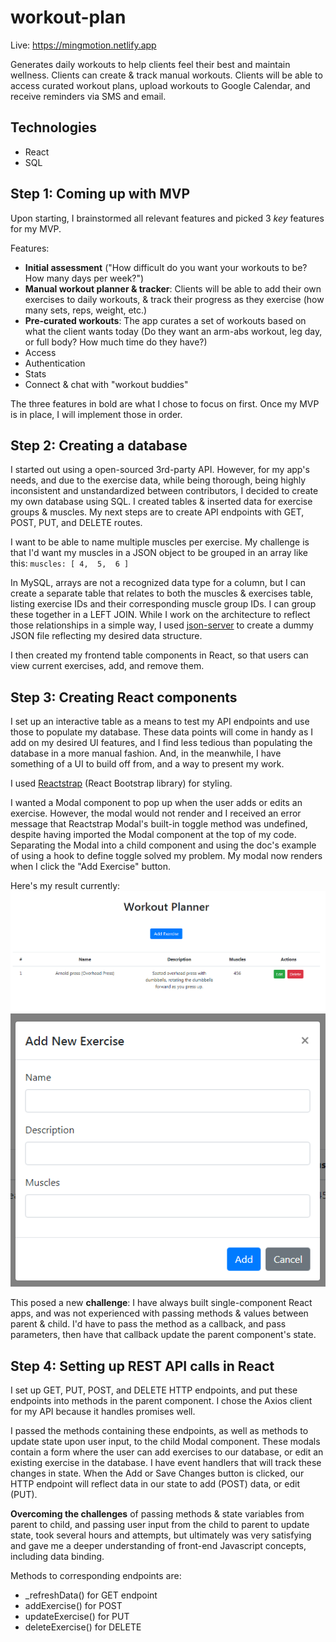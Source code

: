 # workout-plan

Live: https://mingmotion.netlify.app

Generates daily workouts to help clients feel their best and maintain wellness. Clients can create & track manual workouts. Clients will be able to access curated workout plans, upload workouts to Google Calendar, and receive reminders via SMS and email.

## Technologies

* React
* SQL

## Step 1: Coming up with MVP

Upon starting, I brainstormed all relevant features and picked 3 _key_ features for my MVP.

Features: 
* **Initial assessment** ("How difficult do you want your workouts to be? How many days per week?")
* **Manual workout planner & tracker**: Clients will be able to add their own exercises to daily workouts, & track their progress as they exercise (how many sets, reps, weight, etc.)
* **Pre-curated workouts**: The app curates a set of workouts based on what the client wants today (Do they want an arm-abs workout, leg day, or full body? How much time do they have?)
* Access 
* Authentication
* Stats
* Connect & chat with "workout buddies" 

The three features in bold are what I chose to focus on first. Once my MVP is in place, I will implement those in order.

## Step 2: Creating a database

I started out using a open-sourced 3rd-party API. However, for my app's needs, and due to the exercise data, while being thorough, being highly inconsistent and unstandardized between contributors, I decided to create my own database using SQL. 
I created tables & inserted data for exercise groups & muscles. 
My next steps are to create API endpoints with GET, POST, PUT, and DELETE routes.

I want to be able to name multiple muscles per exercise. My challenge is that I'd want my muscles in a JSON object to be grouped in an array like this:
`muscles: [
  4, 
  5, 
  6
 ]`

In MySQL, arrays are not a recognized data type for a column, but I can create a separate table that relates to both the muscles & exercises table, listing exercise IDs and their corresponding muscle group IDs. I can group these together in a LEFT JOIN. 
While I work on the architecture to reflect those relationships in a simple way, I used [json-server](https://github.com/typicode/json-server) to create a dummy JSON file reflecting my desired data structure. 

I then created my frontend table components in React, so that users can view current exercises, add, and remove them.

## Step 3: Creating React components
I set up an interactive table as a means to test my API endpoints and use those to populate my database. These data points will come in handy as I add on my desired UI features, and I find less tedious than populating the database in a more manual fashion. And, in the meanwhile, I have something of a UI to build off from, and a way to present my work.

I used [Reactstrap](https://reactstrap.github.io/) (React Bootstrap library) for styling.

I wanted a Modal component to pop up when the user adds or edits an exercise. However, the modal would not render and I received an error message that Reactstrap Modal's built-in toggle method was undefined, despite having imported the Modal component at the top of my code. Separating the Modal into a child component and using the doc's example of using a hook to define toggle solved my problem. My modal now renders when I click the "Add Exercise" button. 

Here's my result currently:
![screenshot](screenshot.png)
![screenshot of modal](screenshot2.png)

This posed a new **challenge**: I have always built single-component React apps, and was not experienced with passing methods & values between parent & child. I'd have to pass the method as a callback, and pass parameters, then have that callback update the parent component's state.

## Step 4: Setting up REST API calls in React
I set up GET, PUT, POST, and DELETE HTTP endpoints, and put these endpoints into methods in the parent component. I chose the Axios client for my API because it handles promises well.

I passed the methods containing these endpoints, as well as methods to update state upon user input, to the child Modal component. These modals contain a form where the user can add exercises to our database, or edit an existing exercise in the database. I have event handlers that will track these changes in state. When the Add or Save Changes button is clicked, our HTTP endpoint will reflect data in our state to add (POST) data, or edit (PUT). 

**Overcoming the challenges** of passing methods & state variables from parent to child, and passing user input from the child to parent to update state, took several hours and attempts, but ultimately was very satisfying and gave me a deeper understanding of front-end Javascript concepts, including data binding.

Methods to corresponding endpoints are: 
* _refreshData() for GET endpoint
* addExercise() for POST 
* updateExercise() for PUT 
* deleteExercise() for DELETE
